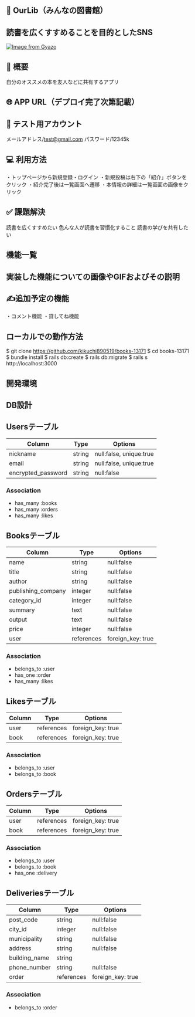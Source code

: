 ## 📖 OurLib（みんなの図書館）
## 読書を広くすすめることを目的としたSNS

[![Image from Gyazo](https://i.gyazo.com/ee430924f7b41837be317d87374cbe43.gif)](https://gyazo.com/ee430924f7b41837be317d87374cbe43)

## 📝 概要
自分のオススメの本を友人などに共有するアプリ

## 🌐 APP URL（デプロイ完了次第記載）

## 🤖 テスト用アカウント
メールアドレス/test@gmail.com
パスワード/12345k

## 💻 利用方法
・トップページから新規登録・ログイン
・新規投稿は右下の「紹介」ボタンをクリック
・紹介完了後は一覧画面へ遷移
・本情報の詳細は一覧画面の画像をクリック

## ✅ 課題解決
読書を広くすすめたい
色んな人が読書を習慣化すること
読書の学びを共有したい

## 機能一覧

## 実装した機能についての画像やGIFおよびその説明

## ✍追加予定の機能
・コメント機能
・貸してね機能

## ローカルでの動作方法
$ git clone https://github.com/kikuchi890519/books-13171
$ cd books-13171
$ bundle install
$ rails db:create
$ rails db:migrate
$ rails s
http://localhost:3000

## 開発環境

## DB設計
## Usersテーブル

|Column                |Type   |Options                |
|----------------------|-------|-----------------------|
|nickname              |string |null:false, unique:true|
|email                 |string |null:false, unique:true|
|encrypted_password    |string |null:false             |

### Association
- has_many :books
- has_many :orders
- has_many :likes

## Booksテーブル
|Column             |Type       |Options          |
|-------------------|-----------|-----------------|
|name               |string     |null:false       |
|title              |string     |null:false       |
|author             |string     |null:false       |
|publishing_company |integer    |null:false       |
|category_id        |integer    |null:false       |
|summary            |text       |null:false       |
|output             |text       |null:false       |
|price              |integer    |null:false       |
|user               |references |foreign_key: true|

### Association
- belongs_to :user
- has_one    :order
- has_many :likes

## Likesテーブル
|Column         |Type         |Options          |
|---------------|-------------|-----------------|
|user           |references   |foreign_key: true|
|book           |references   |foreign_key: true|

### Association
- belongs_to    :user
- belongs_to    :book

## Ordersテーブル
|Column         |Type         |Options          |
|---------------|-------------|-----------------|
|user           |references   |foreign_key: true|
|book           |references   |foreign_key: true|

### Association
- belongs_to    :user
- belongs_to    :book
- has_one       :delivery

## Deliveriesテーブル
|Column             |Type       |Options          |
|-------------------|-----------|-----------------|
|post_code          |string     |null:false       |
|city_id            |integer    |null:false       |
|municipality       |string     |null:false       |
|address            |string     |null:false       |
|building_name      |string     |                 |
|phone_number       |string     |null:false       |
|order              |references |foreign_key: true|

### Association
- belongs_to     :order

